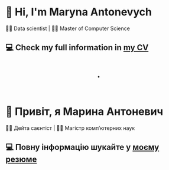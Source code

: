 # 👋 Hi, I'm Maryna Antonevych
👩‍💻 Data scientist | 👩‍🎓 Master of Computer Science
<br/>

## 💻 Check my full information in [my CV](https://maricinnamon.github.io/)

<br/>
<p align="center"> • </p>
<br/>


# 👋 Привіт, я Марина Антоневич
👩‍💻 Дейта саєнтіст | 👩‍🎓 Магістр компʼютерних наук
<br/>
## 💻 Повну інформацію шукайте у [моєму резюме](https://maricinnamon.github.io/)


